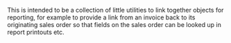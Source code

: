 This is intended to be a collection of little utilities to link together
objects for reporting, for example to provide a link from an invoice back
to its originating sales order so that fields on the sales order can be looked
up in report printouts etc.
